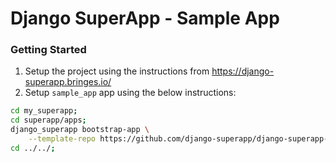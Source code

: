 # Django SuperApp - Sample App
### Getting Started
1. Setup the project using the instructions from https://django-superapp.bringes.io/
2. Setup `sample_app` app using the below instructions:
```bash
cd my_superapp;
cd superapp/apps;
django_superapp bootstrap-app \
    --template-repo https://github.com/django-superapp/django-superapp-sample-app ./sample_app;
cd ../../;
```
